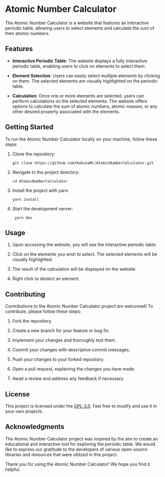 # Atomic Number Calculator

The Atomic Number Calculator is a website that features an interactive periodic table, allowing users to select elements and calculate the sum of their atomic numbers.

## Features

- **Interactive Periodic Table**: The website displays a fully interactive periodic table, enabling users to click on elements to select them.

- **Element Selection**: Users can easily select multiple elements by clicking on them. The selected elements are visually highlighted on the periodic table.

- **Calculation**: Once one or more elements are selected, users can perform calculations on the selected elements. The website offers options to calculate the sum of atomic numbers, atomic masses, or any other desired property associated with the elements.

## Getting Started

To run the Atomic Number Calculator locally on your machine, follow these steps:

1. Clone the repository:

   ```
   git clone https://github.com/KahunaMC/AtomicNumberCalculator.git
   ```

2. Navigate to the project directory:

   ```
   cd AtomicNumberCalculator
   ```

3. Install the project with yarn:

   ```
   yarn install
   ```

4. Start the development server:

   ```
    yarn dev
    ```

## Usage

1. Upon accessing the website, you will see the interactive periodic table.

2. Click on the elements you wish to select. The selected elements will be visually highlighted.

3. The result of the calculation will be displayed on the website.

4. Right click to deslect an element.

## Contributing

Contributions to the Atomic Number Calculator project are welcomed! To contribute, please follow these steps:

1. Fork the repository.

2. Create a new branch for your feature or bug fix.

3. Implement your changes and thoroughly test them.

4. Commit your changes with descriptive commit messages.

5. Push your changes to your forked repository.

6. Open a pull request, explaining the changes you have made.

7. Await a review and address any feedback if necessary.

## License

This project is licensed under the [GPL-3.0](LICENSE). Feel free to modify and use it in your own projects.

## Acknowledgments

The Atomic Number Calculator project was inspired by the aim to create an educational and interactive tool for exploring the periodic table. We would like to express our gratitude to the developers of various open-source libraries and resources that were utilized in this project.

Thank you for using the Atomic Number Calculator! We hope you find it helpful.